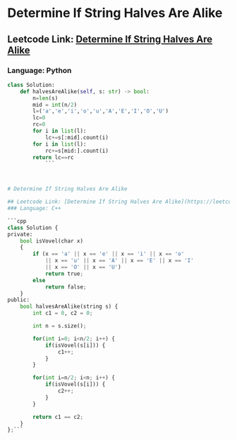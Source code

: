 # Determine If String Halves Are Alike

## Leetcode Link: [Determine If String Halves Are Alike](https://leetcode.com/problems/determine-if-string-halves-are-alike/)
### Language: Python

```py
class Solution:
    def halvesAreAlike(self, s: str) -> bool:
        n=len(s)
        mid = int(n/2)
        l=('a','e','i','o','u','A','E','I','O','U')
        lc=0
        rc=0
        for i in list(l):
            lc+=s[:mid].count(i)
        for i in list(l):
            rc+=s[mid:].count(i)
        return lc==rc
            ```



# Determine If String Halves Are Alike

## Leetcode Link: [Determine If String Halves Are Alike](https://leetcode.com/problems/determine-if-string-halves-are-alike/)
### Language: C++

```cpp
class Solution {
private:
    bool isVovel(char x)
    {
        if (x == 'a' || x == 'e' || x == 'i' || x == 'o'
            || x == 'u' || x == 'A' || x == 'E' || x == 'I'
            || x == 'O' || x == 'U')
            return true;
        else
            return false;
    }
public:
    bool halvesAreAlike(string s) {
        int c1 = 0, c2 = 0;

        int n = s.size();

        for(int i=0; i<n/2; i++) {
            if(isVovel(s[i])) {
                c1++;
            }
        }

        for(int i=n/2; i<n; i++) {
            if(isVovel(s[i])) {
                c2++;
            }
        }

        return c1 == c2;
    }
};```



